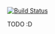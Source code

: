 [![Build Status](https://travis-ci.org/mbovo/mydump.svg?branch=master)](https://travis-ci.org/mbovo/mydump)

TODO :D
